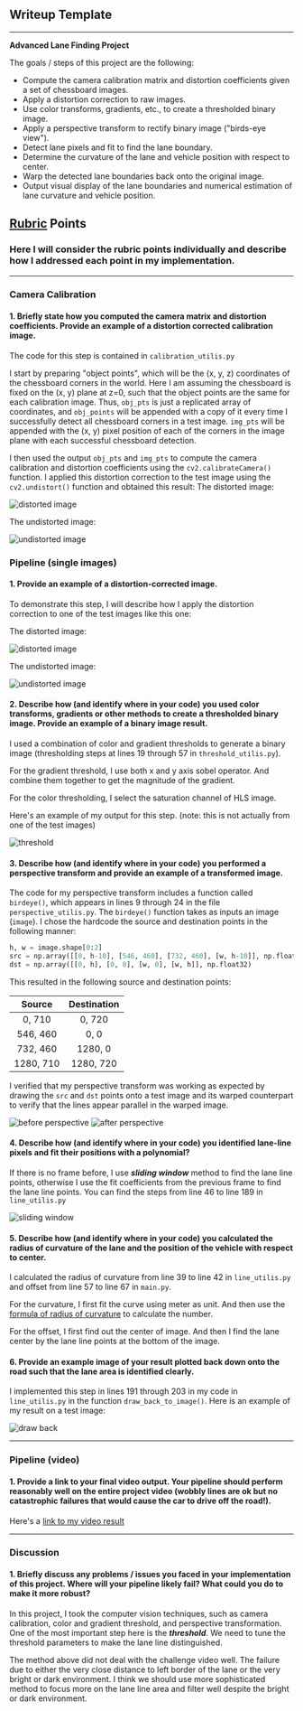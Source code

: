 ## Writeup Template

---

**Advanced Lane Finding Project**

The goals / steps of this project are the following:

* Compute the camera calibration matrix and distortion coefficients given a set of chessboard images.
* Apply a distortion correction to raw images.
* Use color transforms, gradients, etc., to create a thresholded binary image.
* Apply a perspective transform to rectify binary image ("birds-eye view").
* Detect lane pixels and fit to find the lane boundary.
* Determine the curvature of the lane and vehicle position with respect to center.
* Warp the detected lane boundaries back onto the original image.
* Output visual display of the lane boundaries and numerical estimation of lane curvature and vehicle position.

[//]: # (Image References)

[image1]: ./examples/undistort_output.png "Undistorted"
[image2]: ./test_images/test1.jpg "Road Transformed"
[image3]: ./examples/binary_combo_example.jpg "Binary Example"
[image4]: ./examples/warped_straight_lines.jpg "Warp Example"
[image5]: ./examples/color_fit_lines.jpg "Fit Visual"
[image6]: ./examples/example_output.jpg "Output"
[video1]: ./project_video.mp4 "Video"

## [Rubric](https://review.udacity.com/#!/rubrics/571/view) Points

### Here I will consider the rubric points individually and describe how I addressed each point in my implementation.  

---
### Camera Calibration

#### 1. Briefly state how you computed the camera matrix and distortion coefficients. Provide an example of a distortion corrected calibration image.

The code for this step is contained in `calibration_utilis.py`

I start by preparing "object points", which will be the (x, y, z) coordinates of the chessboard corners in the world. Here I am assuming the chessboard is fixed on the (x, y) plane at z=0, such that the object points are the same for each calibration image.  Thus, `obj_pts` is just a replicated array of coordinates, and `obj_points` will be appended with a copy of it every time I successfully detect all chessboard corners in a test image.  `img_pts` will be appended with the (x, y) pixel position of each of the corners in the image plane with each successful chessboard detection.  

I then used the output `obj_pts` and `img_pts` to compute the camera calibration and distortion coefficients using the `cv2.calibrateCamera()` function.  I applied this distortion correction to the test image using the `cv2.undistort()` function and obtained this result: 
The distorted image:

![distorted image](https://github.com/LiyuanLacfo/SelfDrivingCarProject/blob/master/P4_AdvancedDetectionLine/example_images/distorted_image.jpg)

The undistorted image:

![undistorted image](https://github.com/LiyuanLacfo/SelfDrivingCarProject/blob/master/P4_AdvancedDetectionLine/example_images/undistorted_image.jpg)


### Pipeline (single images)

#### 1. Provide an example of a distortion-corrected image.

To demonstrate this step, I will describe how I apply the distortion correction to one of the test images like this one:

The distorted image:

![distorted image](https://github.com/LiyuanLacfo/SelfDrivingCarProject/blob/master/P4_AdvancedDetectionLine/example_images/distorted_image.jpg)

The undistorted image:

![undistorted image](https://github.com/LiyuanLacfo/SelfDrivingCarProject/blob/master/P4_AdvancedDetectionLine/example_images/undistorted_image.jpg)

#### 2. Describe how (and identify where in your code) you used color transforms, gradients or other methods to create a thresholded binary image.  Provide an example of a binary image result.

I used a combination of color and gradient thresholds to generate a binary image (thresholding steps at lines 19 through 57 in `threshold_utilis.py`).  

For the gradient threshold, I use both x and y axis sobel operator. And combine them together to get the magnitude of the gradient.

For the color thresholding, I select the saturation channel of HLS image.

Here's an example of my output for this step.  (note: this is not actually from one of the test images)

![threshold](https://github.com/LiyuanLacfo/SelfDrivingCarProject/blob/master/P4_AdvancedDetectionLine/example_images/thresholded_image.jpg)

#### 3. Describe how (and identify where in your code) you performed a perspective transform and provide an example of a transformed image.

The code for my perspective transform includes a function called `birdeye()`, which appears in lines 9 through 24 in the file `perspective_utilis.py`.  The `birdeye()` function takes as inputs an image (`image`).  I chose the hardcode the source and destination points in the following manner:

```python
h, w = image.shape[0:2]
src = np.array([[0, h-10], [546, 460], [732, 460], [w, h-10]], np.float32)
dst = np.array([[0, h], [0, 0], [w, 0], [w, h]], np.float32)
```

This resulted in the following source and destination points:

| Source        | Destination   | 
|:-------------:|:-------------:| 
| 0, 710      | 0, 720        | 
| 546, 460      | 0, 0      |
| 732, 460     | 1280, 0      |
| 1280, 710      | 1280, 720        |

I verified that my perspective transform was working as expected by drawing the `src` and `dst` points onto a test image and its warped counterpart to verify that the lines appear parallel in the warped image.

![before perspective](https://github.com/LiyuanLacfo/SelfDrivingCarProject/blob/master/P4_AdvancedDetectionLine/example_images/warped_before.jpg)
![after perspective](https://github.com/LiyuanLacfo/SelfDrivingCarProject/blob/master/P4_AdvancedDetectionLine/example_images/warped_after.jpg)

#### 4. Describe how (and identify where in your code) you identified lane-line pixels and fit their positions with a polynomial?

If there is no frame before, I use ***sliding window*** method to find the lane line points, otherwise I use the fit coefficients from the previous frame to find the lane line points. You can find the steps from line 46 to line 189 in `line_utilis.py`

![sliding window](https://github.com/LiyuanLacfo/SelfDrivingCarProject/blob/master/P4_AdvancedDetectionLine/example_images/find_lane_line_pts.jpg)

#### 5. Describe how (and identify where in your code) you calculated the radius of curvature of the lane and the position of the vehicle with respect to center.

I calculated the radius of curvature from line 39 to line 42 in `line_utilis.py` and offset from line 57 to line 67 in `main.py`.

For the curvature, I first fit the curve using meter as unit. And then use the [formula of radius of curvature](https://en.wikipedia.org/wiki/Radius_of_curvature) to calculate the number.

For the offset, I first find out the center of image. And then I find the lane center by the lane line points at the bottom of the image.

#### 6. Provide an example image of your result plotted back down onto the road such that the lane area is identified clearly.

I implemented this step in lines 191 through 203 in my code in `line_utilis.py` in the function `draw_back_to_image()`.  Here is an example of my result on a test image:

![draw back](https://github.com/LiyuanLacfo/SelfDrivingCarProject/blob/master/P4_AdvancedDetectionLine/example_images/draw_back.jpg)

---

### Pipeline (video)

#### 1. Provide a link to your final video output.  Your pipeline should perform reasonably well on the entire project video (wobbly lines are ok but no catastrophic failures that would cause the car to drive off the road!).

Here's a [link to my video result](https://youtu.be/rftqO17vA5U)

---

### Discussion

#### 1. Briefly discuss any problems / issues you faced in your implementation of this project.  Where will your pipeline likely fail?  What could you do to make it more robust?

In this project, I took the computer vision techniques, such as camera calibration, color and gradient threshold, and perspective transformation. One of the most important step here is the ***threshold***. We need to tune the threshold parameters to make the lane line distinguished.

The method above did not deal with the challenge video well. The failure due to either the very close distance to left border of the lane or the very bright or dark environment. I think we should use more sophisticated method to focus more on the lane line area and filter well despite the bright or dark environment.


